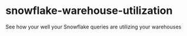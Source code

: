# snowflake-warehouse-utilization
See how your well your Snowflake queries are utilizing your warehouses
